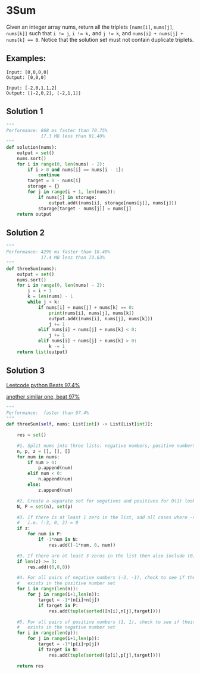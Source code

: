 # 3Sum

Given an integer array nums, return all the triplets `[nums[i]`, `nums[j]`, `nums[k]]` such that `i != j`, `i != k,` and `j != k`, and `nums[i] + nums[j] + nums[k] == 0`. Notice that the solution set must not contain duplicate triplets.



## Examples:
```
Input: [0,0,0,0]
Output: [0,0,0]
```

```
Input: [-2,0,1,1,2]
Output: [[-2,0,2], [-2,1,1]]
```

## Solution 1
```python
"""
Performance: 868 ms faster than 70.75%
             17.3 MB less than 91.40%
"""
def solution(nums):
    output = set()
    nums.sort()
    for i in range(0, len(nums) - 2):
        if i > 0 and nums[i] == nums[i - 1]:
            continue
        target = 0 - nums[i]
        storage = {}
        for j in range(i + 1, len(nums)):
            if nums[j] in storage:
                output.add((nums[i], storage[nums[j]], nums[j]))
            storage[target - nums[j]] = nums[j]
    return output
```

## Solution 2
```python
"""
Performance: 4296 ms faster than 18.40%
             17.4 MB less than 73.63%
"""
def threeSum(nums):
    output = set()
    nums.sort()
    for i in range(0, len(nums) - 2):
        j = i + 1
        k = len(nums) - 1
        while j < k:
            if nums[i] + nums[j] + nums[k] == 0:
                print(nums[i], nums[j], nums[k])
                output.add((nums[i], nums[j], nums[k]))
                j += 1
            elif nums[i] + nums[j] + nums[k] < 0:
                j += 1
            elif nums[i] + nums[j] + nums[k] > 0:
                k -= 1
    return list(output)
```

## Solution 3
[Leetcode python Beats 97.4%](https://leetcode.com/problems/3sum/discuss/725950/Python-5-Easy-Steps-Beats-97.4-Annotated)

[another similar one, beat 97%](https://leetcode.com/problems/3sum/discuss/261764/Python-Solution-faster-than-97)

``` python
"""
Performance:  faster than 97.4%
"""
def threeSum(self, nums: List[int]) -> List[List[int]]:

	res = set()

	#1. Split nums into three lists: negative numbers, positive numbers, and zeros
	n, p, z = [], [], []
	for num in nums:
		if num > 0:
			p.append(num)
		elif num < 0: 
			n.append(num)
		else:
			z.append(num)

	#2. Create a separate set for negatives and positives for O(1) look-up times
	N, P = set(n), set(p)

	#3. If there is at least 1 zero in the list, add all cases where -num exists in N and num exists in P
	#   i.e. (-3, 0, 3) = 0
	if z:
		for num in P:
			if -1*num in N:
				res.add((-1*num, 0, num))

	#3. If there are at least 3 zeros in the list then also include (0, 0, 0) = 0
	if len(z) >= 3:
		res.add((0,0,0))

	#4. For all pairs of negative numbers (-3, -1), check to see if their complement (4)
	#   exists in the positive number set
	for i in range(len(n)):
		for j in range(i+1,len(n)):
			target = -1*(n[i]+n[j])
			if target in P:
				res.add(tuple(sorted([n[i],n[j],target])))

	#5. For all pairs of positive numbers (1, 1), check to see if their complement (-2)
	#   exists in the negative number set
	for i in range(len(p)):
		for j in range(i+1,len(p)):
			target = -1*(p[i]+p[j])
			if target in N:
				res.add(tuple(sorted([p[i],p[j],target])))

	return res
```